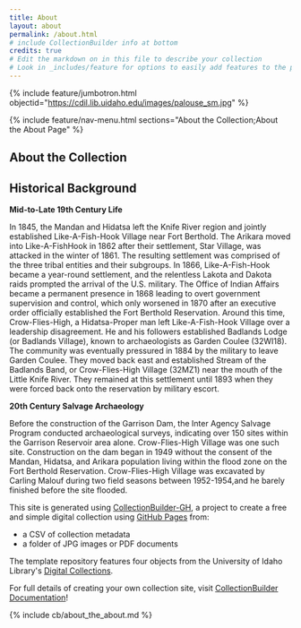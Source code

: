 ```yaml
---
title: About
layout: about
permalink: /about.html
# include CollectionBuilder info at bottom
credits: true
# Edit the markdown on in this file to describe your collection
# Look in _includes/feature for options to easily add features to the page
---
```


{% include feature/jumbotron.html objectid="https://cdil.lib.uidaho.edu/images/palouse_sm.jpg" %}

{% include feature/nav-menu.html sections="About the Collection;About the About Page" %}

## About the Collection

## Historical Background
**Mid-to-Late 19th Century Life**

In 1845, the Mandan and Hidatsa left the Knife River region and jointly established Like-A-Fish-Hook Village near Fort Berthold. The Arikara moved into Like-A-FishHook in 1862 after their settlement, Star Village, was attacked in the winter of 1861. The resulting settlement was comprised of the three tribal entities and their subgroups. In 1866, Like-A-Fish-Hook became a year-round settlement, and the relentless Lakota and Dakota raids prompted the arrival of the U.S. military. The Office of Indian Affairs became a permanent presence in 1868 leading to overt government supervision and control, which only worsened in 1870 after an executive order officially established the Fort Berthold Reservation. Around this time, Crow-Flies-High, a Hidatsa-Proper man left Like-A-Fish-Hook Village over a leadership disagreement. He and his followers established Badlands Lodge (or Badlands Village), known to archaeologists as Garden Coulee (32WI18). The community was eventually pressured in 1884 by the military to leave Garden Coulee. They moved back east and established Stream of the Badlands Band, or Crow-Flies-High Village (32MZ1) near the mouth of the Little Knife River. They remained at this settlement until 1893 when they were forced back onto the reservation by military escort. 

**20th Century Salvage Archaeology**

Before the construction of the Garrison Dam, the Inter Agency Salvage Program conducted archaeological surveys, indicating over 150 sites within the Garrison Reservoir area alone. Crow-Flies-High Village was one such site. Construction on the dam began in 1949 without the consent of the Mandan, Hidatsa, and Arikara population living within the flood zone on the Fort Berthold Reservation. Crow-Flies-High Village was excavated by Carling Malouf during two field seasons between 1952-1954,and he barely finished before the site flooded.

This site is generated using [CollectionBuilder-GH](https://collectionbuilding.github.io/gh/), a project to create a free and simple digital collection using [GitHub Pages](https://pages.github.com/) from: 

- a CSV of collection metadata
- a folder of JPG images or PDF documents

The template repository features four objects from the University of Idaho Library's [Digital Collections](https://www.lib.uidaho.edu/digital). 

For full details of creating your own collection site, visit [CollectionBuilder Documentation](https://collectionbuilder.github.io/cb-docs/)!

<!-- IMPORTANT!!! DELETE this comment and the include below when you are finished editing this page for your collection. The include below introduces about page features. They will show up on your collection's about page until you delete it.  -->
{% include cb/about_the_about.md %} 
